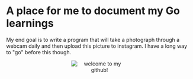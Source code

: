# A place for me to document my Go learnings
<p>My end goal is to write a program that will take a photograph through a webcam daily and then upload this picture to instagram. I have a long way to "go" before this though.</p>

<div align="center">
	<img style="max-width: 30%;" src="https://storage.googleapis.com/gopherizeme.appspot.com/gophers/a53729b770c559ec5105248452329aad7b753449.png" alt="welcome to my github!">
</div>